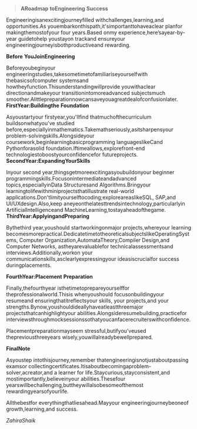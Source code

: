 > **ARoadmap** **toEngineering** **Success**

Engineeringisanexcitingjourneyfilled withchallenges,learning,and
opportunities.As youembarkonthispath,it'simportanttohaveaclear planfor
makingthemostofyour four years.Based onmy experience,here’sayear-by-year
guidetohelp youstayon trackand ensureyour
engineeringjourneyisbothproductiveand rewarding.

**Before** **YouJoinEngineering**

Beforeyoubeginyour
engineeringstudies,takesometimetofamiliariseyourselfwith
thebasicsofcomputer systemsand
howtheyfunction.Thisunderstandingwillprovide youwithaclear
directionandmakeyour transitionintomoreadvanced subjectsmuch
smoother.Alittlepreparationnowcansaveyouagreatdealofconfusionlater.
**FirstYear:Buildingthe** **Foundation**

Asyoustartyour firstyear,you'llfind thatmuchofthecurriculum
buildsonwhatyou've studied
before,especiallyinmathematics.Takemathseriously,asitsharpensyour
problem-solvingskills.Alongsideyour
coursework,beginlearningbasicprogramming languageslikeCand
Pythonforasolid foundation.Iftimeallows,explorefront-end
technologiestoboostyourconfidencefor futureprojects.
**SecondYear:ExpandingYourSkills**

Inyour second year,thingsgetmoreexcitingasyoubuildonyour beginner
programmingskills.Focusonintermediateandadvanced topics,especiallyinData
Structuresand Algorithms.Bringyour
learningtolifewithminiprojectsthatillustrate real-world
applications.Don'tlimityourselftocoding;exploreareaslikeSQL, SAP,and
UI/UXdesign.Also,keep aneyeonthelatesttrendsintechnology,particularlyin
ArtificialIntelligenceand MachineLearning,tostayaheadofthegame.
**ThirdYear:ApplyingandPreparing**

Bythethird year,youshould startworkingonmajor projects,whereyour
learning
becomesmorepractical.DedicatetimetotheoreticalsubjectslikeOperatingSystems,
Computer Organization,AutomataTheory,Compiler Design,and Computer
Networks, astheyarevaluablefor technicalassessmentsand
interviews.Additionally,workon your
communicationskills,asclearlyexpressingyour ideasiscrucialfor success
duringplacements.

**FourthYear:Placement** **Preparation**

Finally,thefourthyear isthetimetoprepareyourselffor
theprofessionalworld.Thisis whenyoushould focusonbuildingyour resumeand
ensuringthatitreflectsyour skills, your projects,and your
strengths.Bynow,youshouldideallyhaveatleastthreemajor
projectsthatcanhighlightyour
abilities.Alongsideresumebuilding,practicefor
interviewsthroughmocksessionssothatyoucanfacerecruiterswithconfidence.

Placementpreparationmayseem stressful,butifyou’veused
thepreviousthreeyears wisely,youwillalreadybewellprepared.

**FinalNote**

Asyoustep intothisjourney,remember thatengineeringisnotjustaboutpassing
examsor
collectingcertificates.Itisaboutbecomingaproblem-solver,acreator,and a
learner for life.Staycurious,stayconsistent,and
mostimportantly,believeinyour abilities.Thesefour
yearswillbechallenging,buttheywillalsobesomeofthemost
rewardingyearsofyourlife.

Allthebestfor everythingthatliesahead.Mayyour engineeringjourneybeoneof
growth,learning,and success.

*ZahiraShaik*
